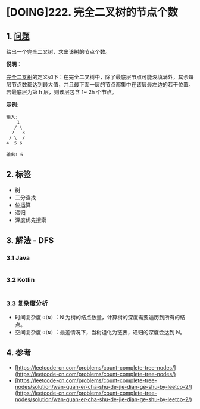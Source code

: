 # \[DOING\]222. 完全二叉树的节点个数

## 1. [问题](https://leetcode-cn.com/problems/count-complete-tree-nodes/)

给出一个完全二叉树，求出该树的节点个数。

**说明：**

[完全二叉树](https://baike.baidu.com/item/%E5%AE%8C%E5%85%A8%E4%BA%8C%E5%8F%89%E6%A0%91/7773232?fr=aladdin)的定义如下：在完全二叉树中，除了最底层节点可能没填满外，其余每层节点数都达到最大值，并且最下面一层的节点都集中在该层最左边的若干位置。若最底层为第 h 层，则该层包含 1~ 2h 个节点。

**示例:**

```text
输入: 
    1
   / \
  2   3
 / \  /
4  5 6

输出: 6
```

## 2. 标签

* 树
* 二分查找
* 位运算
* 递归
* 深度优先搜索

## 3. 解法 - DFS

### 3.1 Java

```java

```

### 3.2 Kotlin

```kotlin

```

### 3.3 复杂度分析

* 时间复杂度 `O(N)` ：N 为树的结点数量，计算树的深度需要遍历到所有的结点。
* 空间复杂度 `O(N)` ：最差情况下，当树退化为链表，递归的深度会达到 N。

## 4. 参考

* [https://leetcode-cn.com/problems/count-complete-tree-nodes/](https://leetcode-cn.com/problems/count-complete-tree-nodes/)
* [https://leetcode-cn.com/problems/count-complete-tree-nodes/solution/wan-quan-er-cha-shu-de-jie-dian-ge-shu-by-leetco-2/](https://leetcode-cn.com/problems/count-complete-tree-nodes/solution/wan-quan-er-cha-shu-de-jie-dian-ge-shu-by-leetco-2/)

